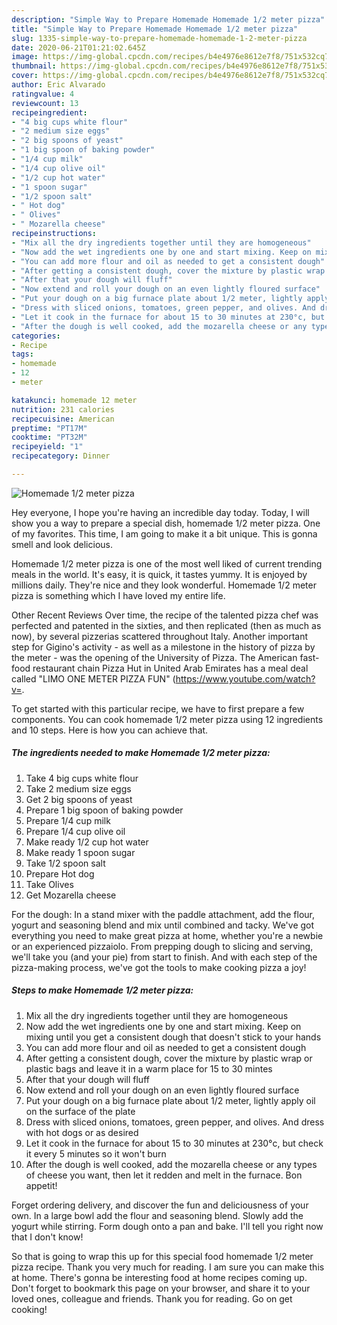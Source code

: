 ```yaml
---
description: "Simple Way to Prepare Homemade Homemade 1/2 meter pizza"
title: "Simple Way to Prepare Homemade Homemade 1/2 meter pizza"
slug: 1335-simple-way-to-prepare-homemade-homemade-1-2-meter-pizza
date: 2020-06-21T01:21:02.645Z
image: https://img-global.cpcdn.com/recipes/b4e4976e8612e7f8/751x532cq70/homemade-12-meter-pizza-recipe-main-photo.jpg
thumbnail: https://img-global.cpcdn.com/recipes/b4e4976e8612e7f8/751x532cq70/homemade-12-meter-pizza-recipe-main-photo.jpg
cover: https://img-global.cpcdn.com/recipes/b4e4976e8612e7f8/751x532cq70/homemade-12-meter-pizza-recipe-main-photo.jpg
author: Eric Alvarado
ratingvalue: 4
reviewcount: 13
recipeingredient:
- "4 big cups white flour"
- "2 medium size eggs"
- "2 big spoons of yeast"
- "1 big spoon of baking powder"
- "1/4 cup milk"
- "1/4 cup olive oil"
- "1/2 cup hot water"
- "1 spoon sugar"
- "1/2 spoon salt"
- " Hot dog"
- " Olives"
- " Mozarella cheese"
recipeinstructions:
- "Mix all the dry ingredients together until they are homogeneous"
- "Now add the wet ingredients one by one and start mixing. Keep on mixing until you get a consistent dough that doesn&#39;t stick to your hands"
- "You can add more flour and oil as needed to get a consistent dough"
- "After getting a consistent dough, cover the mixture by plastic wrap or plastic bags and leave it in a warm place for 15 to 30 mintes"
- "After that your dough will fluff"
- "Now extend and roll your dough on an even lightly floured surface"
- "Put your dough on a big furnace plate about 1/2 meter, lightly apply oil on the surface of the plate"
- "Dress with sliced onions, tomatoes, green pepper, and olives. And dress with hot dogs or as desired"
- "Let it cook in the furnace for about 15 to 30 minutes at 230°c, but check it every 5 minutes so it won&#39;t burn"
- "After the dough is well cooked, add the mozarella cheese or any types of cheese you want, then let it redden and melt in the furnace. Bon appetit!"
categories:
- Recipe
tags:
- homemade
- 12
- meter

katakunci: homemade 12 meter 
nutrition: 231 calories
recipecuisine: American
preptime: "PT17M"
cooktime: "PT32M"
recipeyield: "1"
recipecategory: Dinner

---
```



![Homemade 1/2 meter pizza](https://img-global.cpcdn.com/recipes/b4e4976e8612e7f8/751x532cq70/homemade-12-meter-pizza-recipe-main-photo.jpg)

Hey everyone, I hope you're having an incredible day today. Today, I will show you a way to prepare a special dish, homemade 1/2 meter pizza. One of my favorites. This time, I am going to make it a bit unique. This is gonna smell and look delicious.

Homemade 1/2 meter pizza is one of the most well liked of current trending meals in the world. It's easy, it is quick, it tastes yummy. It is enjoyed by millions daily. They're nice and they look wonderful. Homemade 1/2 meter pizza is something which I have loved my entire life.

Other Recent Reviews Over time, the recipe of the talented pizza chef was perfected and patented in the sixties, and then replicated (then as much as now), by several pizzerias scattered throughout Italy. Another important step for Gigino&#39;s activity - as well as a milestone in the history of pizza by the meter - was the opening of the University of Pizza. The American fast-food restaurant chain Pizza Hut in United Arab Emirates has a meal deal called &#34;LIMO ONE METER PIZZA FUN&#34; (https://www.youtube.com/watch?v=.


To get started with this particular recipe, we have to first prepare a few components. You can cook homemade 1/2 meter pizza using 12 ingredients and 10 steps. Here is how you can achieve that.

<!--inarticleads1-->

##### The ingredients needed to make Homemade 1/2 meter pizza:

1. Take 4 big cups white flour
1. Take 2 medium size eggs
1. Get 2 big spoons of yeast
1. Prepare 1 big spoon of baking powder
1. Prepare 1/4 cup milk
1. Prepare 1/4 cup olive oil
1. Make ready 1/2 cup hot water
1. Make ready 1 spoon sugar
1. Take 1/2 spoon salt
1. Prepare  Hot dog
1. Take  Olives
1. Get  Mozarella cheese


For the dough: In a stand mixer with the paddle attachment, add the flour, yogurt and seasoning blend and mix until combined and tacky. We&#39;ve got everything you need to make great pizza at home, whether you&#39;re a newbie or an experienced pizzaiolo. From prepping dough to slicing and serving, we&#39;ll take you (and your pie) from start to finish. And with each step of the pizza-making process, we&#39;ve got the tools to make cooking pizza a joy! 

<!--inarticleads2-->

##### Steps to make Homemade 1/2 meter pizza:

1. Mix all the dry ingredients together until they are homogeneous
1. Now add the wet ingredients one by one and start mixing. Keep on mixing until you get a consistent dough that doesn&#39;t stick to your hands
1. You can add more flour and oil as needed to get a consistent dough
1. After getting a consistent dough, cover the mixture by plastic wrap or plastic bags and leave it in a warm place for 15 to 30 mintes
1. After that your dough will fluff
1. Now extend and roll your dough on an even lightly floured surface
1. Put your dough on a big furnace plate about 1/2 meter, lightly apply oil on the surface of the plate
1. Dress with sliced onions, tomatoes, green pepper, and olives. And dress with hot dogs or as desired
1. Let it cook in the furnace for about 15 to 30 minutes at 230°c, but check it every 5 minutes so it won&#39;t burn
1. After the dough is well cooked, add the mozarella cheese or any types of cheese you want, then let it redden and melt in the furnace. Bon appetit!


Forget ordering delivery, and discover the fun and deliciousness of your own. In a large bowl add the flour and seasoning blend. Slowly add the yogurt while stirring. Form dough onto a pan and bake. I&#39;ll tell you right now that I don&#39;t know! 

So that is going to wrap this up for this special food homemade 1/2 meter pizza recipe. Thank you very much for reading. I am sure you can make this at home. There's gonna be interesting food at home recipes coming up. Don't forget to bookmark this page on your browser, and share it to your loved ones, colleague and friends. Thank you for reading. Go on get cooking!
